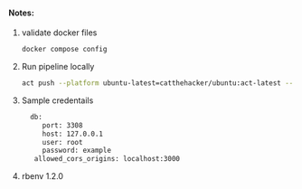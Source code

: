 #### Notes:

1. validate docker files

   ```bash
   docker compose config
   ```

2. Run pipeline locally

   ```bash
   act push --platform ubuntu-latest=catthehacker/ubuntu:act-latest --container-architecture linux/amd64
   ```   
3. Sample credentails
   
   ```bash
     db:
        port: 3308
        host: 127.0.0.1
        user: root
        password: example
      allowed_cors_origins: localhost:3000
   ```
4. rbenv 1.2.0
   
